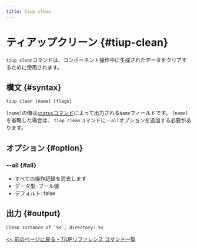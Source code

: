 ```yaml
---
title: tiup clean
---
```


# ティアップクリーン {#tiup-clean}

`tiup clean`コマンドは、コンポーネント操作中に生成されたデータをクリアするために使用されます。

## 構文 {#syntax}

```shell
tiup clean [name] [flags]
```

`[name]`の値は[`status`コマンド](/tiup/tiup-command-status.md)によって出力される`Name`フィールドです。 `[name]`を省略した場合は、 `tiup clean`コマンドに`--all`オプションを追加する必要があります。

## オプション {#option}

### &#x20;--all {#all}

-   すべての操作記録を消去します
-   データ型: ブール値
-   デフォルト: false

## 出力 {#output}

```
Clean instance of `%s`, directory: %s
```

[&lt;&lt; 前のページに戻る - TiUPリファレンス コマンド一覧](/tiup/tiup-reference.md#command-list)
